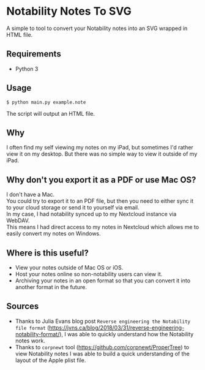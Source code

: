 # Notability Notes To SVG
A simple to tool to convert your Notability notes into an SVG wrapped in HTML file.

## Requirements
- Python 3

## Usage
```
$ python main.py example.note
```
The script will output an HTML file.

## Why
I often find my self viewing my notes on my iPad, but sometimes I'd rather view it on my desktop. But there was no simple way to view it outside of my iPad.

## Why don't you export it as a PDF or use Mac OS?
I don't have a Mac. \
You could try to export it to an PDF file, but then you need to either sync it to your cloud storage or send it to yourself via email. \
In my case, I had notability synced up to my Nextcloud instance via WebDAV. \
This means I had direct access to my notes in Nextcloud which allows me to easily convert my notes on Windows.

## Where is this useful?
- View your notes outside of Mac OS or iOS.
- Host your notes online so non-notability users can view it.
- Archiving your notes in an open format so that you can convert it into another format in the future.

## Sources
- Thanks to Julia Evans blog post `Reverse engineering the Notability file format` (https://jvns.ca/blog/2018/03/31/reverse-engineering-notability-format/), I was able to quickly understand how the Notability notes work.
- Thanks to `corpnewt` tool (https://github.com/corpnewt/ProperTree) to view Notability notes I was able to build a quick understanding of the layout of the Apple plist file.
